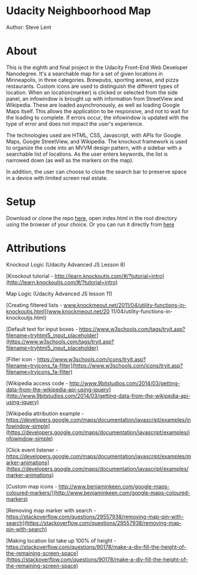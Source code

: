 # Udacity Neighboorhood Map

Author: Steve Lent

# About
This is the eighth and final project in the Udacity Front-End Web Developer Nanodegree. It's a searchable map for a set of given locations in Minneapolis, in three categories. Brewpubs, sporting arenas, and pizza restaurants. Custom icons are used to distinguish the different types of location. When an location(marker) is clicked or selected from the side panel, an infowindow is brought up with information from StreetView and Wikipedia. These are loaded asynchronously, as well as loading Google Maps itself. This allows the application to be responsive, and not to wait for the loading to complete. If errors occur, the infowindow is updated with the type of error and does not impact the user's experience.

The technologies used are HTML, CSS, Javascript, with APIs for Google Maps, Google StreetView, and Wikipedia. The knockout framework is used to organize the code into an MVVM design pattern, with a sidebar with a searchable list of locations. As the user enters keywords, the list is narrowed down (as well as the markers on the map).

In addition, the user can choose to close the search bar to preserve space in a device with limited screen real estate.

# Setup
Download or clone the repo [here](https://github.com/velcromagnon/udacity-neighborhood-map), open index.html in the root directory using the browser of your choice.
Or you can run it directly from [here](https://velcromagnon.github.io/udacity-neighborhood-map/)

# Attributions
Knockout Logic (Udacity Advanced JS Lesson 8)

[Knockout tutorial - http://learn.knockoutjs.com/#/?tutorial=intro](http://learn.knockoutjs.com/#/?tutorial=intro)

Map Logic (Udacity Advanced JS lesson 11)

[Creating filtered lists - www.knockmeout.net/2011/04/utility-functions-in-knockoutjs.html](www.knockmeout.net/20
11/04/utility-functions-in-knockoutjs.html)

[Default text for input boxes - https://www.w3schools.com/tags/tryit.asp?filename=tryhtml5_input_placeholder](https://www.w3schools.com/tags/tryit.asp?filename=tryhtml5_input_placeholder)

[Filter icon - https://www.w3schools.com/icons/tryit.asp?filename=tryicons_fa-filter](https://www.w3schools.com/icons/tryit.asp?filename=tryicons_fa-filter)

[Wikipedia access code - http://www.9bitstudios.com/2014/03/getting-data-from-the-wikipedia-api-using-jquery](http://www.9bitstudios.com/2014/03/getting-data-from-the-wikipedia-api-using-jquery)

[Wikipedia attribution example -  https://developers.google.com/maps/documentation/javascript/examples/infowindow-simple](https://developers.google.com/maps/documentation/javascript/examples/infowindow-simple)

[Click event listener - https://developers.google.com/maps/documentation/javascript/examples/marker-animations](https://developers.google.com/maps/documentation/javascript/examples/marker-animations)

[Custom map icons - http://www.benjaminkeen.com/google-maps-coloured-markers/](http://www.benjaminkeen.com/google-maps-coloured-markers)

[Removing map marker with search - https://stackoverflow.com/questions/29557938/removing-map-pin-with-search](https://stackoverflow.com/questions/29557938/removing-map-pin-with-search)

[Making location list take up 100% of height - https://stackoverflow.com/questions/90178/make-a-div-fill-the-height-of-the-remaining-screen-space](https://stackoverflow.com/questions/90178/make-a-div-fill-the-height-of-the-remaining-screen-space)
